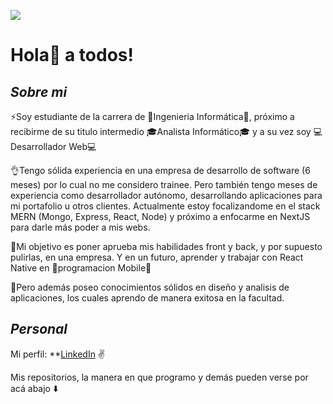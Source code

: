 ![](https://github.com/Rodrigo00909/Rodrigo00909/blob/main/code.gif)

# Hola:wave: a todos!

## _Sobre mi_
:zap:Soy estudiante de la carrera de :star2:Ingenieria Informática:star2:, próximo a recibirme de su titulo intermedio :mortar_board:Analista Informático:mortar_board: y a su vez soy :computer:Desarrollador Web:computer: 

:ok_hand:Tengo sólida experiencia en una empresa de desarrollo de software (6 meses) por lo cual no me considero trainee. Pero también tengo meses de experiencia como desarrollador autónomo, desarrollando aplicaciones para mi portafolio u otros clientes. Actualmente estoy focalizandome en el stack MERN (Mongo, Express, React, Node) y próximo a enfocarme en NextJS para darle más poder a mis webs.

:flags:Mi objetivo es poner aprueba mis habilidades front y back, y por supuesto pulirlas, en una empresa. Y en un futuro, aprender y trabajar con React Native en :iphone:programacion Mobile:iphone:

:muscle:Pero además poseo conocimientos sólidos en diseño y analisis de aplicaciones, los cuales aprendo de manera exitosa en la facultad.

## _Personal_
Mi perfil: **[LinkedIn](https://www.linkedin.com/in/torresmessenzani/) :v:

Mis repositorios, la manera en que programo y demás pueden verse por acá abajo :arrow_down:

